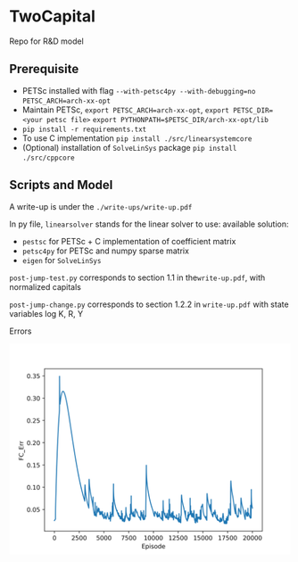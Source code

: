 # TwoCapital
Repo for R&amp;D model

## Prerequisite

- PETSc installed with flag `--with-petsc4py --with-debugging=no PETSC_ARCH=arch-xx-opt`
- Maintain PETSc, `export PETSC_ARCH=arch-xx-opt`, 
    `export PETSC_DIR=<your petsc file>`
    `export PYTHONPATH=$PETSC_DIR/arch-xx-opt/lib`
- `pip install -r requirements.txt`
- To use C implementation `pip install ./src/linearsystemcore`
- (Optional) installation of `SolveLinSys` package `pip install ./src/cppcore`

## Scripts and Model

A write-up is under the `./write-ups/write-up.pdf`

In py file, `linearsolver` stands for the linear solver to use: 
available solution:

- `pestsc` for PETSc + C implementation of coefficient matrix
- `petsc4py` for PETSc and numpy sparse matrix
- `eigen` for `SolveLinSys`


`post-jump-test.py` corresponds to section 1.1 in the`write-up.pdf`, with normalized capitals

`post-jump-change.py` corresponds to section 1.2.2 in `write-up.pdf` with state variables log K, R, Y



Errors

<img src="./fc-err.png" />

